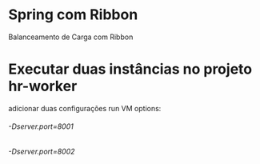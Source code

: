 # Spring com Ribbon
Balanceamento de Carga com Ribbon
# Executar duas instâncias no projeto hr-worker
adicionar duas configurações run VM options:
###### -Dserver.port=8001
###### -Dserver.port=8002
